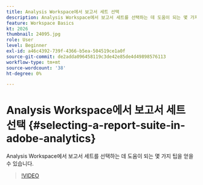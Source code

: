```yaml
---
title: Analysis Workspace에서 보고서 세트 선택
description: Analysis Workspace에서 보고서 세트를 선택하는 데 도움이 되는 몇 가지 팁을 얻을 수 있습니다.
feature: Workspace Basics
kt: 2026
thumbnail: 24095.jpg
role: User
level: Beginner
exl-id: a46c4392-739f-4366-b5ea-504519ce1a0f
source-git-commit: de2adda096458119c3de42e85de4d49898576113
workflow-type: tm+mt
source-wordcount: '38'
ht-degree: 0%

---
```


# Analysis Workspace에서 보고서 세트 선택 {#selecting-a-report-suite-in-adobe-analytics}

Analysis Workspace에서 보고서 세트를 선택하는 데 도움이 되는 몇 가지 팁을 얻을 수 있습니다.

>[!VIDEO](https://video.tv.adobe.com/v/23967/?quality=12&learn=on)
